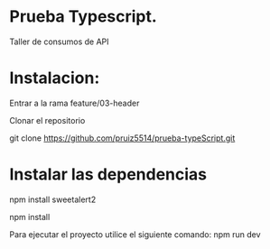 # Prueba Typescript.

Taller de consumos de API

# Instalacion:

Entrar a la rama feature/03-header

Clonar el repositorio

git clone https://github.com/pruiz5514/prueba-typeScript.git

# Instalar las dependencias
npm install sweetalert2


npm install

Para ejecutar el proyecto utilice el siguiente comando:
npm run dev
